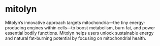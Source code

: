 # mitolyn
Mitolyn’s innovative approach targets mitochondria—the tiny energy-producing engines within cells—to boost metabolism, burn fat, and power essential bodily functions. Mitolyn helps users unlock sustainable energy and natural fat-burning potential by focusing on mitochondrial health.
